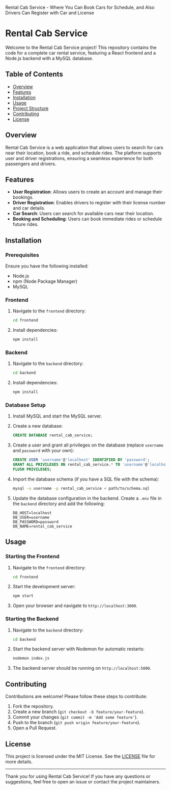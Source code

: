 Rental Cab Service - Where You Can Book Cars for Schedule, and Also Drivers Can Register with Car and License

# Rental Cab Service

Welcome to the Rental Cab Service project! This repository contains the code for a complete car rental service, featuring a React frontend and a Node.js backend with a MySQL database.

## Table of Contents

- [Overview](#overview)
- [Features](#features)
- [Installation](#installation)
- [Usage](#usage)
- [Project Structure](#project-structure)
- [Contributing](#contributing)
- [License](#license)

## Overview

Rental Cab Service is a web application that allows users to search for cars near their location, book a ride, and schedule rides. The platform supports user and driver registrations, ensuring a seamless experience for both passengers and drivers.

## Features

- **User Registration**: Allows users to create an account and manage their bookings.
- **Driver Registration**: Enables drivers to register with their license number and car details.
- **Car Search**: Users can search for available cars near their location.
- **Booking and Scheduling**: Users can book immediate rides or schedule future rides.

## Installation

### Prerequisites

Ensure you have the following installed:

- Node.js
- npm (Node Package Manager)
- MySQL

### Frontend

1. Navigate to the `frontend` directory:
    ```bash
    cd frontend
    ```
2. Install dependencies:
    ```bash
    npm install
    ```

### Backend

1. Navigate to the `backend` directory:
    ```bash
    cd backend
    ```
2. Install dependencies:
    ```bash
    npm install
    ```

### Database Setup

1. Install MySQL and start the MySQL server.
2. Create a new database:
    ```sql
    CREATE DATABASE rental_cab_service;
    ```
3. Create a user and grant all privileges on the database (replace `username` and `password` with your own):
    ```sql
    CREATE USER 'username'@'localhost' IDENTIFIED BY 'password';
    GRANT ALL PRIVILEGES ON rental_cab_service.* TO 'username'@'localhost';
    FLUSH PRIVILEGES;
    ```
4. Import the database schema (if you have a SQL file with the schema):
    ```bash
    mysql -u username -p rental_cab_service < path/to/schema.sql
    ```

5. Update the database configuration in the backend. Create a `.env` file in the `backend` directory and add the following:
    ```env
    DB_HOST=localhost
    DB_USER=username
    DB_PASSWORD=password
    DB_NAME=rental_cab_service
    ```

## Usage

### Starting the Frontend

1. Navigate to the `frontend` directory:
    ```bash
    cd frontend
    ```
2. Start the development server:
    ```bash
    npm start
    ```
3. Open your browser and navigate to `http://localhost:3000`.

### Starting the Backend

1. Navigate to the `backend` directory:
    ```bash
    cd backend
    ```
2. Start the backend server with Nodemon for automatic restarts:
    ```bash
    nodemon index.js
    ```
3. The backend server should be running on `http://localhost:5000`.




## Contributing

Contributions are welcome! Please follow these steps to contribute:

1. Fork the repository.
2. Create a new branch (`git checkout -b feature/your-feature`).
3. Commit your changes (`git commit -m 'Add some feature'`).
4. Push to the branch (`git push origin feature/your-feature`).
5. Open a Pull Request.

## License

This project is licensed under the MIT License. See the [LICENSE](LICENSE) file for more details.

---

Thank you for using Rental Cab Service! If you have any questions or suggestions, feel free to open an issue or contact the project maintainers.

